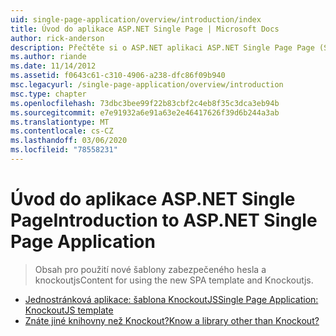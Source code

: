 ```yaml
---
uid: single-page-application/overview/introduction/index
title: Úvod do aplikace ASP.NET Single Page | Microsoft Docs
author: rick-anderson
description: Přečtěte si o ASP.NET aplikaci ASP.NET Single Page Page (SPA), která umožňuje sestavovat aplikace, které zahrnují významnou interakci na straně klienta...
ms.author: riande
ms.date: 11/14/2012
ms.assetid: f0643c61-c310-4906-a238-dfc86f09b940
msc.legacyurl: /single-page-application/overview/introduction
msc.type: chapter
ms.openlocfilehash: 73dbc3bee99f22b83cbf2c4eb8f35c3dca3eb94b
ms.sourcegitcommit: e7e91932a6e91a63e2e46417626f39d6b244a3ab
ms.translationtype: MT
ms.contentlocale: cs-CZ
ms.lasthandoff: 03/06/2020
ms.locfileid: "78558231"
---
```

# <a name="introduction-to-aspnet-single-page-application"></a><span data-ttu-id="9e6fa-103">Úvod do aplikace ASP.NET Single Page</span><span class="sxs-lookup"><span data-stu-id="9e6fa-103">Introduction to ASP.NET Single Page Application</span></span>

> <span data-ttu-id="9e6fa-104">Obsah pro použití nové šablony zabezpečeného hesla a knockoutjs</span><span class="sxs-lookup"><span data-stu-id="9e6fa-104">Content for using the new SPA template and Knockoutjs.</span></span>

- [<span data-ttu-id="9e6fa-105">Jednostránková aplikace: šablona KnockoutJS</span><span class="sxs-lookup"><span data-stu-id="9e6fa-105">Single Page Application: KnockoutJS template</span></span>](knockoutjs-template.md)
- [<span data-ttu-id="9e6fa-106">Znáte jiné knihovny než Knockout?</span><span class="sxs-lookup"><span data-stu-id="9e6fa-106">Know a library other than Knockout?</span></span>](other-libraries.md)

